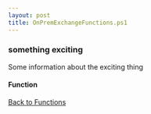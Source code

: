 ```yaml
---
layout: post
title: OnPremExchangeFunctions.ps1
---
```


### something exciting

Some information about the exciting thing

#### Function

<script src="https://gist-it.appspot.com/github.com/BanterBoy/scripts-blog/blob/master/PowerShell/functions/exchange/OnPremExchangeFunctions.ps1" crossorigin="anonymous"></script>

<a href="/menu/_pages/functions.html">Back to Functions</a>
